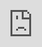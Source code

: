 ```yaml
---
title: Create Laminated 3D Forms from Flat Sheets in Fusion 360
date: 2023-11-12T08:37:23
lastmod: 2023-11-14T05:04:26
---
```


<div class="video-grid">
<div class="iframe-16-9-container"><iframe class="youTubeIframe" style="position: absolute; top: 0; bottom: 0; left: 0; width: 100%; height: 100%; border: 0; z-index: 1;" src="https://www.youtube.com/embed/dWYMBVTUvDA?si=YMfzNNNKFWJkFKPW?rel=0" width="560" height="315" frameborder="0" allowfullscreen="allowfullscreen"></iframe>
</div>
</div>

Are you interested in creating 3D forms from flat sheets using a laser cutter? We'll go through a step-by-step Fusion 360 tutorial to turn an organic shape into a series of panels that can be used to construct a laminated three-dimensional object. Specifically, we'll tackle how to segment a sphere—a shape that challenges conventional split body techniques—using the trim function.

## Fusion 360 Instructions

### Step 1: Create Your Organic Form

Start by creating a sphere in Fusion 360:

- Open Fusion 360 and select the ground plane for sketching.
- Use the sphere creation tool to model a sphere with a diameter of 100 units (or your desired size).

### Step 2: Draw Auxiliary Sketches

Since a sphere has no flat faces to work with, you'll need to create a sketch to assist with panel creation:

- Sketch on the bottom plane and use the 'project' function ('P' key) with the selection filter set to 'bodies.'
- Select your sphere and confirm the projection.
- Use the line tool ('L' key) to draw a vertical line from the projected outline of the sphere, constraining it to be both vertical and tangent to the projection.
- Complete your sketch.

### Step 3: Construct Planes for Cutting

- Create a new plane at a 90-degree angle along the line you've drawn.
- Sketch a rectangle on this plane, ensuring it's larger than your sphere.

### Step 4: Switch to Surface Workspace

- Transition from the solid to the surface workspace in Fusion 360.
- Use the 'patch' function to create a surface from your rectangle sketch. Remember, a patch in Fusion is a surface without thickness.

### Step 5: Create a Rectangular Pattern

- Choose 'Create Pattern' and then 'Rectangular Pattern' from the menu.
- Select the patch you've made and define the pattern along the red axis.
- Opt for spacing (6 mm apart if using 3 mm plywood) and determine the number of instances (e.g., 17) to span across the sphere with a little extra.

### Step 6: Trim and Split the Patches

- Attempting to split the sphere with the 'split body' tool will result in an error due to the lack of a flat face.
- Use the 'trim' function instead, selecting the sphere as your trimming tool and the patches you want to trim.
- Delete any unnecessary split bodies left over.

### Step 7: Thicken the Panels

- Use the 'thicken' tool to give the trimmed patches a crisp edge with a width half the thickness of your material.
- Choose a symmetric option for an even application on both sides.

## Conclusion

With these steps, you should be able to design and prepare panels from any spherical or complex form for laser cutting and subsequent lamination. The goal is to achieve a series of flat sheets that can perfectly align to recreate the original 3D shape. This method opens up a world of possibilities for materializing your digital designs in the physical world, so give it a try and see what you can create!

Remember, this is just the beginning of what you can do with Fusion 360's powerful tools. With practice, you can adapt these techniques to even more intricate designs and turn your virtual models into tangible creations. Happy designing!

## Fusion 360 Slice Body into Thickened Patches for Laser Cutting Video Transcript

In this Fusion 360 tutorial I'm going to show you how to take an organic form and slice it into panels that can be laser cut to make a laminated three-dimensional form that is made out of flat sheets cut on a laser cutter.
To get started we need a form for this example I'm going to show you how to cut up a sphere this example is good because it doesn't allow you to use the split body function and you must use the trim function. For many different forms you can simply use split body and it'll work fine but for some things where there's no face like a sphere or a torus, then you need to use trim.
So let's get started. First I'll create a sphere. I'll create it on the ground plane and I'll make it 100. Next I need a plane to draw a sketch for my surfaces but since I can't draw a tangent plane I need to draw another sketch. First I'll draw a sketch here on the bottom plane. I'll press p to project and I'll make sure my selection filter is on bodies. I'll select the sphere and press okay. Then I'll press L for the line tool and draw straight down. I'll select vertical and make it constrained to the vertical plane and I'll select tangent to make it tangent to that projection. Then I can finish my sketch.

Now I can construct a plane at an angle on this line and I'll type 90°. Now I can draw a sketch for my planes that I'm going to laser cut. I'll draw a sketch on this plane and now the sketch just needs to be a rectangle bigger than the object. So I'll press R and I'll drag a rectangle, finish my sketch and then currently I'm in the solid workspace in Fusion 360. I want to move to Fusion 360's surface workspace.

Then I'll create a patch by selecting this sketch. A patch is actually a body that has no thickness. Next I want to create a rectangular pattern. I'll select create pattern, rectangular pattern. I'll select the body I want to make the pattern out of and then I need to select axes. I'll select this red axis right here now I have a choice between spacing or extent. For this example I'm going to choose spacing because when I laser cut I actually want the panels to be a certain spacing apart. I'm going to be using 3 mm plywood so I'll space them out at 6 mm. Then for the quantity you can just put as many as you need so I'll put maybe 17. So then orbit around to make sure you have enough patches going past your object. Looks like I need one more patch to go past. Now I'm definitely sure and if you wanted this to start more on the edge we could have created an offset plane beforehand but that's up to you.

Now that I have my patches I need to split them. If I go to modify split body and I highlight the bodies on the top then I use a splitting tool of the sphere it gives me an error because there's not really a face on the sphere to split. So let's cancel.

What I need to use is trim, so I'm going to select the sphere as my trim tool. Now this tool is a little confusing because normally in Fusion 360 there's another dialogue box, but all we have to do is then select these objects at the top. Unfortunately there's no more marquee select so we have to select them individually. If I press okay, suddenly those are trimmed away I can select this body and then delete it because it's not needed. Over in my outliner under bodies if I hide the first body you can see that we now have these planes that are in the original shape of our object. I'm also going to hide the sketches.

Next we need to thicken these so that they have a nice crisp edge that we can use on the laser cutter. So I go to create, thicken and ask which faces. I'll just select all these faces and I'll select them in a symmetric. It defaults to one side but I want to go symmetric and since I'm using three millimeter plywood I'll use 1.5 mm, If I press okay you can see now I have thick pieces that have a right angle edge. This is the important part. So if I look from the bottom you can tell that these are actual pieces that could be cut from a laser cutter. So hopefully this allows you to do this on a more complex form.
